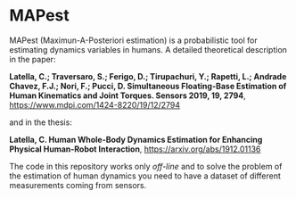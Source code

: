 # MAPest

MAPest (Maximun-A-Posteriori estimation) is a probabilistic tool for estimating dynamics variables in humans. A detailed theoretical description in the paper:

**Latella, C.; Traversaro, S.; Ferigo, D.; Tirupachuri, Y.; Rapetti, L.; Andrade Chavez, F.J.; Nori, F.; Pucci, D. Simultaneous Floating-Base Estimation of Human Kinematics and Joint Torques. Sensors 2019, 19, 2794**, https://www.mdpi.com/1424-8220/19/12/2794

and in the thesis:

**Latella, C. Human Whole-Body Dynamics Estimation for Enhancing Physical Human-Robot Interaction**, https://arxiv.org/abs/1912.01136

The code in this repository works only *off-line* and to solve the problem of the estimation of human dynamics you need to have a dataset of different measurements coming from sensors.